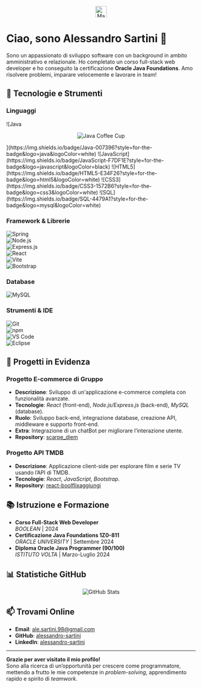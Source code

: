 <p align="center">
  <img src="https://raw.githubusercontent.com/MartinHeinz/MartinHeinz/master/wave.gif" width="30px" alt="Mano che saluta">
</p>

# Ciao, sono Alessandro Sartini 👋

Sono un appassionato di sviluppo software con un background in ambito amministrativo e relazionale. Ho completato un corso full-stack web developer e ho conseguito la certificazione **Oracle Java Foundations**. Amo risolvere problemi, imparare velocemente e lavorare in team!

## 🚀 Tecnologie e Strumenti

### Linguaggi
![Java<p align="center">
  <img src="https://img.icons8.com/color/48/000000/java-coffee-cup-logo--v1.png" alt="Java Coffee Cup">
</p>](https://img.shields.io/badge/Java-007396?style=for-the-badge&logo=java&logoColor=white)  
![JavaScript](https://img.shields.io/badge/JavaScript-F7DF1E?style=for-the-badge&logo=javascript&logoColor=black)  
![HTML5](https://img.shields.io/badge/HTML5-E34F26?style=for-the-badge&logo=html5&logoColor=white)  
![CSS3](https://img.shields.io/badge/CSS3-1572B6?style=for-the-badge&logo=css3&logoColor=white)  
![SQL](https://img.shields.io/badge/SQL-4479A1?style=for-the-badge&logo=mysql&logoColor=white)  

### Framework & Librerie
![Spring](https://img.shields.io/badge/Spring-66BB66?style=for-the-badge&logo=spring&logoColor=white)  
![Node.js](https://img.shields.io/badge/Node.js-339933?style=for-the-badge&logo=node.js&logoColor=white)  
![Express.js](https://img.shields.io/badge/Express.js-000000?style=for-the-badge&logo=express&logoColor=white)  
![React](https://img.shields.io/badge/React-61DAFB?style=for-the-badge&logo=react&logoColor=black)  
![Vite](https://img.shields.io/badge/Vite-646CFF?style=for-the-badge&logo=vite&logoColor=white)  
![Bootstrap](https://img.shields.io/badge/Bootstrap-7952B3?style=for-the-badge&logo=bootstrap&logoColor=white)  

### Database
![MySQL](https://img.shields.io/badge/MySQL-4479A1?style=for-the-badge&logo=mysql&logoColor=white)  

### Strumenti & IDE
![Git](https://img.shields.io/badge/Git-F05032?style=for-the-badge&logo=git&logoColor=white)  
![npm](https://img.shields.io/badge/npm-CB3837?style=for-the-badge&logo=npm&logoColor=white)  
![VS Code](https://img.shields.io/badge/VS%20Code-007ACC?style=for-the-badge&logo=visual-studio-code&logoColor=white)  
![Eclipse](https://img.shields.io/badge/Eclipse-2C2255?style=for-the-badge&logo=eclipse&logoColor=white)  

## 🎯 Progetti in Evidenza

### Progetto E-commerce di Gruppo
- **Descrizione**: Sviluppo di un'applicazione e-commerce completa con funzionalità avanzate.  
- **Tecnologie**: *React* (front-end), *Node.js/Express.js* (back-end), *MySQL* (database).  
- **Ruolo**: Sviluppo back-end, integrazione database, creazione API, middleware e supporto front-end.  
- **Extra**: Integrazione di un chatBot per migliorare l’interazione utente.  
- **Repository**: [scarpe_diem](https://github.com/alessandro-sartini/scarpe_diem)  

### Progetto API TMDB
- **Descrizione**: Applicazione client-side per esplorare film e serie TV usando l’API di TMDB.  
- **Tecnologie**: *React*, *JavaScript*, *Bootstrap*.  
- **Repository**: [react-boolflixaggiungi](https://github.com/alessandro-sartini/react-boolflixaggiungi)  

## 📚 Istruzione e Formazione

- **Corso Full-Stack Web Developer**  
  *BOOLEAN* | 2024  
- **Certificazione Java Foundations 1Z0-811**  
  *ORACLE UNIVERSITY* | Settembre 2024  
- **Diploma Oracle Java Programmer (90/100)**  
  *ISTITUTO VOLTA* | Marzo-Luglio 2024  


## 📊 Statistiche GitHub

<p align="center">
  <img src="https://github-readme-stats.vercel.app/api?username=alessandro-sartini&show_icons=true&theme=radical&hide_rank=false&include_all_commits=true" alt="GitHub Stats">
</p>



## 📫 Trovami Online

- **Email**: [ale.sartini.98@gmail.com](mailto:ale.sartini.98@gmail.com)  
- **GitHub**: [alessandro-sartini](https://github.com/alessandro-sartini)  
- **LinkedIn**: [alessandro-sartini](https://www.linkedin.com/in/alessandro-sartini-a123a6201/)  

---

**Grazie per aver visitato il mio profilo!**  
Sono alla ricerca di un’opportunità per crescere come programmatore, mettendo a frutto le mie competenze in *problem-solving*, apprendimento rapido e spirito di *teamwork*.  

